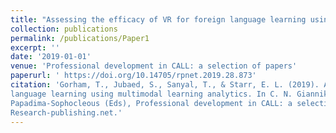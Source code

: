 ```yaml
---
title: "Assessing the efficacy of VR for foreign language learning using multimodal learning analytics"
collection: publications
permalink: /publications/Paper1
excerpt: ''
date: '2019-01-01'
venue: 'Professional development in CALL: a selection of papers'
paperurl: ' https://doi.org/10.14705/rpnet.2019.28.873'
citation: 'Gorham, T., Jubaed, S., Sanyal, T., & Starr, E. L. (2019). Assessing the efficacy of VR for foreign
language learning using multimodal learning analytics. In C. N. Giannikas, E. Kakoulli Constantinou & S.
Papadima-Sophocleous (Eds), Professional development in CALL: a selection of papers (pp. 101–116).
Research-publishing.net.'
---
```

